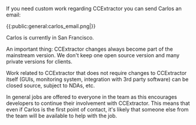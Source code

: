 
If you need custom work regarding CCExtractor you can send Carlos an email:

{{:public:general:carlos_email.png|}}

Carlos is currently in San Francisco.

An important thing: CCExtractor changes always become part of the mainstream version. We don't keep one open source version and many private versions for clients.

Work related to CCExtractor that does not require changes to CCExtractor itself (GUIs, monitoring system, integration with 3rd party software) can be closed source, subject to NDAs, etc. 

In general jobs are offered to everyone in the team as this encourages developers to continue their involvement with CCExtractor. This means that even if Carlos is the first point of contact, it's likely that someone else from the team will be available to help with the job.
